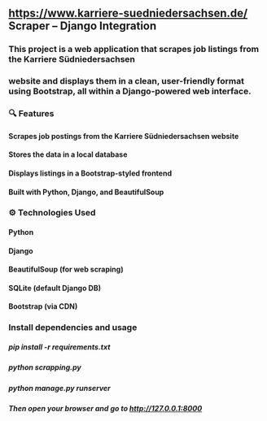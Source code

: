 ## https://www.karriere-suedniedersachsen.de/ Scraper – Django Integration

### This project is a web application that scrapes job listings from the Karriere Südniedersachsen
### website and displays them in a clean, user-friendly format using Bootstrap, all within a Django-powered web interface.

### 🔍 Features
#### Scrapes job postings from the Karriere Südniedersachsen website

#### Stores the data in a local database

#### Displays listings in a Bootstrap-styled frontend

#### Built with Python, Django, and BeautifulSoup

### ⚙️ Technologies Used

#### Python

#### Django

#### BeautifulSoup (for web scraping)

#### SQLite (default Django DB)

#### Bootstrap (via CDN)

### Install dependencies and usage

##### pip install -r requirements.txt

##### python scrapping.py
##### python manage.py runserver

##### Then open your browser and go to http://127.0.0.1:8000